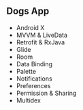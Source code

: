 ## Dogs App

- Android X
- MVVM & LiveData
- Retrofit & RxJava
- Glide
- Room
- Data Binding
- Palette
- Notifications
- Preferences
- Permission & Sharing
- Multidex
